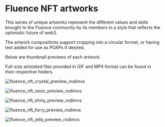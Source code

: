 # Fluence NFT artworks

This series of unique artworks represent the different values and skills brought to the Fluence community by its members in a style that reflects the optimistic future of web3.  

The artwork compositions support cropping into a circular format, or having text added for use as POAPs if desired. 

Below are thumbnail previews of each artwork. 

Full-size animated files provided in GIF and MP4 format can be found in their respective folders.



![fluence_nft_crystal_preview_rodimvs](https://user-images.githubusercontent.com/24501107/157205738-d3c9742f-6828-447c-b2b2-6449c5c08b76.gif)

![fluence_nft_neon_preview_rodimvs](https://user-images.githubusercontent.com/24501107/157206081-6deadd66-3eb1-45ab-a583-0587404bbbd4.gif)

![fluence_nft_shiny_preview_rodimvs](https://user-images.githubusercontent.com/24501107/157205915-b58e77b5-f037-42d5-9e73-6cceb66d3c54.gif)

![fluence_nft_furry_preview_rodimvs](https://user-images.githubusercontent.com/24501107/157313738-01c2618c-faa9-4652-89ee-5d0a56413a41.gif)

![fluence_nft_jelly_preview_rodimvs](https://user-images.githubusercontent.com/24501107/157347926-2fe9b138-2785-4fe0-be0d-d875c275b41b.gif)
